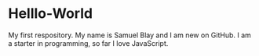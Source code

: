 # Helllo-World
My first respository.
My name is Samuel Blay and I am new on GitHub.
I am a starter in programming, so far I love JavaScript.
